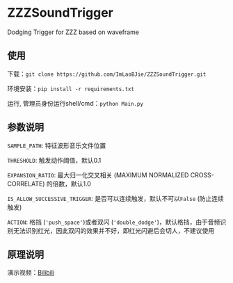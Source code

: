 # ZZZSoundTrigger
Dodging Trigger for ZZZ based on waveframe

## 使用

下载：`git clone https://github.com/ImLaoBJie/ZZZSoundTrigger.git`

环境安装：`pip install -r requirements.txt`

运行, 管理员身份运行shell/cmd：`python Main.py`

## 参数说明
`SAMPLE_PATH`: 特征波形音乐文件位置

`THRESHOLD`: 触发动作阈值，默认0.1

`EXPANSION_RATIO`: 最大归一化交叉相关 (MAXIMUM NORMALIZED CROSS-CORRELATE) 的倍数，默认1.0

`IS_ALLOW_SUCCESSIVE_TRIGGER`: 是否可以连续触发，默认不可以`False` (防止连续触发)

`ACTION`: 格挡 (`'push_space'`)或者双闪 (`'double_dodge'`)，默认格挡，由于音频识别无法识别红光，因此双闪的效果并不好，即红光闪避后会切人，不建议使用

## 原理说明
演示视频：[Bilibili](https://www.bilibili.com/video/BV1MT421r73n/)
